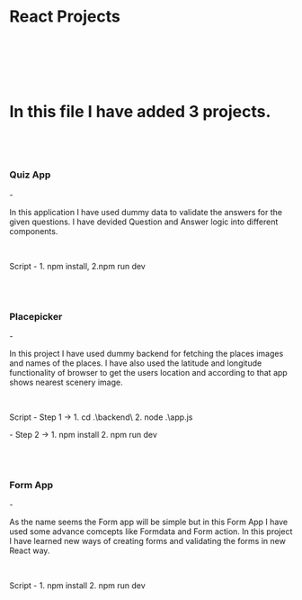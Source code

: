 <h1> React Projects <h1>
  <br>
  <br>
<p>In this file I have added 3 projects.</p>
<br>
<h3>Quiz App</h3> - <p>In this application I have used dummy data to validate the answers for the given questions. I have devided Question and Answer logic into different components.</p>
<br>
<p>Script - 1. npm install, 2.npm run dev</p>
<br>
<br>
<h3>Placepicker</h3> - <p>In this project I have used dummy backend for fetching the places images and names of the places. I have also used the latitude and longitude functionality of browser to get the users location and according to that app shows nearest scenery image.</p> 
<br>
<p>Script - Step 1 ->  1. cd .\backend\   2. node .\app.js <br></p>
                        <p>- Step 2 -> 1. npm install   2. npm run dev</p>
<br>
<br>
                        
<h3>Form App</h3> - <p>As the name seems the Form app will be simple but in this Form App I have used some advance comcepts like Formdata and Form action. In this project I have learned new ways of creating forms and validating the forms in new React way.</p>
<br>
<p>Script - 1. npm install 2. npm run dev</p>
